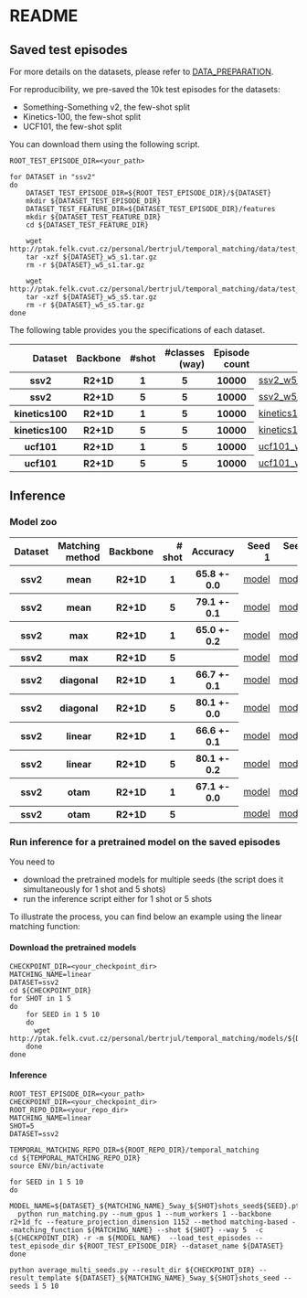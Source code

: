 # README

## Saved test episodes

For more details on the datasets, please refer to [DATA_PREPARATION](https://github.com/jbertrand89/temporal_matching/blob/main/DATA_PREPARATION.md).

For reproducibility, we pre-saved the 10k test episodes for the datasets:
* Something-Something v2, the few-shot split
* Kinetics-100, the few-shot split
* UCF101, the few-shot split




You can download them using the following script.

```
ROOT_TEST_EPISODE_DIR=<your_path>

for DATASET in "ssv2"
do
    DATASET_TEST_EPISODE_DIR=${ROOT_TEST_EPISODE_DIR}/${DATASET}
    mkdir ${DATASET_TEST_EPISODE_DIR}
    DATASET_TEST_FEATURE_DIR=${DATASET_TEST_EPISODE_DIR}/features
    mkdir ${DATASET_TEST_FEATURE_DIR}
    cd ${DATASET_TEST_FEATURE_DIR}
    
    wget http://ptak.felk.cvut.cz/personal/bertrjul/temporal_matching/data/test_examples/${DATASET}/features/${DATASET}_w5_s1.tar.gz
    tar -xzf ${DATASET}_w5_s1.tar.gz
    rm -r ${DATASET}_w5_s1.tar.gz
    
    wget http://ptak.felk.cvut.cz/personal/bertrjul/temporal_matching/data/test_examples/${DATASET}/features/${DATASET}_w5_s5.tar.gz
    tar -xzf ${DATASET}_w5_s5.tar.gz
    rm -r ${DATASET}_w5_s5.tar.gz
done
```


The following table provides you the specifications of each dataset.
<table>
  <thead>
    <tr style="text-align: right;">
      <th>Dataset</th>
      <th>Backbone</th>
      <th>#shot</th>
      <th>#classes (way) </th>
      <th>Episode count</th>
      <th>Episodes</th>
    </tr>
  </thead>
  <tbody>
    <tr>
      <th>ssv2</th>
      <th>R2+1D</th>
      <th>1</th>
      <th>5</th>
      <th>10000</th>
      <td><a href="http://ptak.felk.cvut.cz/personal/bertrjul/temporal_matching/data/test_examples/ssv2/features/ssv2_w5_s1.tar.gz">ssv2_w5_s1</a></td>
    </tr>
    <tr>
      <th>ssv2</th>
      <th>R2+1D</th>
      <th>5</th>
      <th>5</th>
      <th>10000</th>
      <td><a href="http://ptak.felk.cvut.cz/personal/bertrjul/temporal_matching/data/test_examples/ssv2/features/ssv2_w5_s5.tar.gz">ssv2_w5_s5</a></td>
    </tr>
    <tr>
      <th>kinetics100</th>
      <th>R2+1D</th>
      <th>1</th>
      <th>5</th>
      <th>10000</th>
      <td><a href="http://ptak.felk.cvut.cz/personal/bertrjul/temporal_matching/data/test_examples/kinetics100/features/kinetics100_w5_s1.tar.gz">kinetics100_w5_s1</a></td>
    </tr>
    <tr>
      <th>kinetics100</th>
      <th>R2+1D</th>
      <th>5</th>
      <th>5</th>
      <th>10000</th>
      <td><a href="http://ptak.felk.cvut.cz/personal/bertrjul/temporal_matching/data/test_examples/kinetics100/features/kinetics100_w5_s5.tar.gz">kinetics100_w5_s5</a></td>
    </tr>
    <tr>
      <th>ucf101</th>
      <th>R2+1D</th>
      <th>1</th>
      <th>5</th>
      <th>10000</th>
      <td><a href="http://ptak.felk.cvut.cz/personal/bertrjul/temporal_matching/data/test_examples/ucf101/features/ucf101_w5_s1.tar.gz">ucf101_w5_s1</a></td>
    </tr>
    <tr>
      <th>ucf101</th>
      <th>R2+1D</th>
      <th>5</th>
      <th>5</th>
      <th>10000</th>
      <td><a href="http://ptak.felk.cvut.cz/personal/bertrjul/temporal_matching/data/test_examples/ucf101/features/ucf101_w5_s5.tar.gz">ucf101_w5_s5</a></td>
    </tr>

  </tbody>
</table>


## Inference


### Model zoo


<table>
  <thead>
    <tr style="text-align: right;">
      <th>Dataset</th>
      <th>Matching method</th>
      <th>Backbone</th>
      <th># shot</th>
      <th>Accuracy</th>
      <th>Seed 1</th>
      <th>Seed 5</th>
      <th>Seed 10</th>
      <th>Download models</th>
      <th>Inference</th>
    </tr>
  </thead>
  <tbody>
    <tr>
      <th>ssv2</th>
      <th>mean</th>
      <th>R2+1D</th>
      <th>1</th>
      <th>65.8 +- 0.0</th>
      <td><a href="http://ptak.felk.cvut.cz/personal/bertrjul/temporal_matching/models/ssv2/max/ssv2_mean_5way_1shots_seed1.pt">model</a></td>
      <td><a href="http://ptak.felk.cvut.cz/personal/bertrjul/temporal_matching/models/ssv2/max/ssv2_mean_5way_1shots_seed5.pt">model</a></td>
      <td><a href="http://ptak.felk.cvut.cz/personal/bertrjul/temporal_matching/models/ssv2/max/ssv2_mean_5way_1shots_seed10.pt">model</a></td>
      <td><a href="http://ptak.felk.cvut.cz/personal/bertrjul/temporal_matching/models/ssv2/max/download_ssv2_mean_5way_1shots_all_seeds.txt">script_download</a></td>
      <td><a href="http://ptak.felk.cvut.cz/personal/bertrjul/temporal_matching/models/ssv2/max/inference_ssv2_mean_5way_1shots_all_seeds.txt">script_inference</a></td>
    </tr>
    <tr>
      <th>ssv2</th>
      <th>mean</th>
      <th>R2+1D</th>
      <th>5</th>
      <th>79.1 +- 0.1</th>
      <td><a href="http://ptak.felk.cvut.cz/personal/bertrjul/temporal_matching/models/ssv2/max/ssv2_mean_5way_5shots_seed1.pt">model</a></td>
      <td><a href="http://ptak.felk.cvut.cz/personal/bertrjul/temporal_matching/models/ssv2/max/ssv2_mean_5way_5shots_seed5.pt">model</a></td>
      <td><a href="http://ptak.felk.cvut.cz/personal/bertrjul/temporal_matching/models/ssv2/max/ssv2_mean_5way_5shots_seed10.pt">model</a></td>
      <th> - </th>
      <td><a href="http://ptak.felk.cvut.cz/personal/bertrjul/temporal_matching/models/ssv2/max/inference_ssv2_mean_5way_5shots_all_seeds.txt">script_inference</a></td>
    </tr>
    <tr>
      <th>ssv2</th>
      <th>max</th>
      <th>R2+1D</th>
      <th>1</th>
      <th>65.0 +- 0.2</th>
      <td><a href="http://ptak.felk.cvut.cz/personal/bertrjul/temporal_matching/models/ssv2/max/ssv2_max_5way_1shots_seed1.pt">model</a></td>
      <td><a href="http://ptak.felk.cvut.cz/personal/bertrjul/temporal_matching/models/ssv2/max/ssv2_max_5way_1shots_seed5.pt">model</a></td>
      <td><a href="http://ptak.felk.cvut.cz/personal/bertrjul/temporal_matching/models/ssv2/max/ssv2_max_5way_1shots_seed10.pt">model</a></td>
      <td><a href="http://ptak.felk.cvut.cz/personal/bertrjul/temporal_matching/models/ssv2/max/download_ssv2_max_5way_1shots_all_seeds.txt">script_download</a></td>
      <td><a href="http://ptak.felk.cvut.cz/personal/bertrjul/temporal_matching/models/ssv2/max/inference_ssv2_max_5way_1shots_all_seeds.txt">script_inference</a></td>
    </tr>
    <tr>
      <th>ssv2</th>
      <th>max</th>
      <th>R2+1D</th>
      <th>5</th>
      <th></th>
      <td><a href="http://ptak.felk.cvut.cz/personal/bertrjul/temporal_matching/models/ssv2/max/ssv2_max_5way_5shots_seed1.pt">model</a></td>
      <td><a href="http://ptak.felk.cvut.cz/personal/bertrjul/temporal_matching/models/ssv2/max/ssv2_max_5way_5shots_seed5.pt">model</a></td>
      <td><a href="http://ptak.felk.cvut.cz/personal/bertrjul/temporal_matching/models/ssv2/max/ssv2_max_5way_5shots_seed10.pt">model</a></td>
      <th> - </th>
      <td><a href="http://ptak.felk.cvut.cz/personal/bertrjul/temporal_matching/models/ssv2/max/inference_ssv2_max_5way_5shots_all_seeds.txt">script_inference</a></td>
    </tr>
    <tr>
      <th>ssv2</th>
      <th>diagonal</th>
      <th>R2+1D</th>
      <th>1</th>
      <th>66.7 +- 0.1</th>
      <td><a href="http://ptak.felk.cvut.cz/personal/bertrjul/temporal_matching/models/ssv2/linear/ssv2_diag_5way_1shots_seed1.pt">model</a></td>
      <td><a href="http://ptak.felk.cvut.cz/personal/bertrjul/temporal_matching/models/ssv2/linear/ssv2_diag_5way_1shots_seed5.pt">model</a></td>
      <td><a href="http://ptak.felk.cvut.cz/personal/bertrjul/temporal_matching/models/ssv2/linear/ssv2_diag_5way_1shots_seed10.pt">model</a></td>
      <td><a href="http://ptak.felk.cvut.cz/personal/bertrjul/temporal_matching/models/ssv2/linear/download_ssv2_diag_5way_all_shots_all_seeds.txt">script_download</a></td>
      <td><a href="http://ptak.felk.cvut.cz/personal/bertrjul/temporal_matching/models/ssv2/linear/inference_ssv2_diag_5way_1shots_all_seeds.txt">script_inference</a></td>
    </tr>
    <tr>
      <th>ssv2</th>
      <th>diagonal</th>
      <th>R2+1D</th>
      <th>5</th>
      <th>80.1 +- 0.0</th>
      <td><a href="http://ptak.felk.cvut.cz/personal/bertrjul/temporal_matching/models/ssv2/linear/ssv2_diag_5way_5shots_seed1.pt">model</a></td>
      <td><a href="http://ptak.felk.cvut.cz/personal/bertrjul/temporal_matching/models/ssv2/linear/ssv2_diag_5way_5shots_seed5.pt">model</a></td>
      <td><a href="http://ptak.felk.cvut.cz/personal/bertrjul/temporal_matching/models/ssv2/linear/ssv2_diag_5way_5shots_seed10.pt">model</a></td>
      <th> - </th>
      <td><a href="http://ptak.felk.cvut.cz/personal/bertrjul/temporal_matching/models/ssv2/linear/inference_ssv2_diag_5way_5shots_all_seeds.txt">script_inference</a></td>
    </tr>
    <tr>
      <th>ssv2</th>
      <th>linear</th>
      <th>R2+1D</th>
      <th>1</th>
      <th>66.6 +- 0.1</th>
      <td><a href="http://ptak.felk.cvut.cz/personal/bertrjul/temporal_matching/models/ssv2/linear/ssv2_linear_5way_1shots_seed1.pt">model</a></td>
      <td><a href="http://ptak.felk.cvut.cz/personal/bertrjul/temporal_matching/models/ssv2/linear/ssv2_linear_5way_1shots_seed5.pt">model</a></td>
      <td><a href="http://ptak.felk.cvut.cz/personal/bertrjul/temporal_matching/models/ssv2/linear/ssv2_linear_5way_1shots_seed10.pt">model</a></td>
      <td><a href="http://ptak.felk.cvut.cz/personal/bertrjul/temporal_matching/models/ssv2/linear/download_ssv2_linear_5way_all_shots_all_seeds.txt">script_download</a></td>
      <td><a href="http://ptak.felk.cvut.cz/personal/bertrjul/temporal_matching/models/ssv2/linear/inference_ssv2_linear_5way_1shots_all_seeds.txt">script_inference</a></td>
    </tr>
    <tr>
      <th>ssv2</th>
      <th>linear</th>
      <th>R2+1D</th>
      <th>5</th>
      <th>80.1 +- 0.2</th>
      <td><a href="http://ptak.felk.cvut.cz/personal/bertrjul/temporal_matching/models/ssv2/linear/ssv2_linear_5way_5shots_seed1.pt">model</a></td>
      <td><a href="http://ptak.felk.cvut.cz/personal/bertrjul/temporal_matching/models/ssv2/linear/ssv2_linear_5way_5shots_seed5.pt">model</a></td>
      <td><a href="http://ptak.felk.cvut.cz/personal/bertrjul/temporal_matching/models/ssv2/linear/ssv2_linear_5way_5shots_seed10.pt">model</a></td>
      <th> - </th>
      <td><a href="http://ptak.felk.cvut.cz/personal/bertrjul/temporal_matching/models/ssv2/linear/inference_ssv2_linear_5way_5shots_all_seeds.txt">script_inference</a></td>
    </tr>
    <tr>
      <th>ssv2</th>
      <th>otam</th>
      <th>R2+1D</th>
      <th>1</th>
      <th>67.1 +- 0.0</th>
      <td><a href="http://ptak.felk.cvut.cz/personal/bertrjul/temporal_matching/models/ssv2/linear/ssv2_otam_5way_1shots_seed1.pt">model</a></td>
      <td><a href="http://ptak.felk.cvut.cz/personal/bertrjul/temporal_matching/models/ssv2/linear/ssv2_otam_5way_1shots_seed5.pt">model</a></td>
      <td><a href="http://ptak.felk.cvut.cz/personal/bertrjul/temporal_matching/models/ssv2/linear/ssv2_otam_5way_1shots_seed10.pt">model</a></td>
      <td><a href="http://ptak.felk.cvut.cz/personal/bertrjul/temporal_matching/models/ssv2/linear/download_ssv2_otam_5way_all_shots_all_seeds.txt">script_download</a></td>
      <td><a href="http://ptak.felk.cvut.cz/personal/bertrjul/temporal_matching/models/ssv2/linear/inference_ssv2_otam_5way_1shots_all_seeds.txt">script_inference</a></td>
    </tr>
    <tr>
      <th>ssv2</th>
      <th>otam</th>
      <th>R2+1D</th>
      <th>5</th>
      <th></th>
      <td><a href="http://ptak.felk.cvut.cz/personal/bertrjul/temporal_matching/models/ssv2/linear/ssv2_otam_5way_5shots_seed1.pt">model</a></td>
      <td><a href="http://ptak.felk.cvut.cz/personal/bertrjul/temporal_matching/models/ssv2/linear/ssv2_otam_5way_5shots_seed5.pt">model</a></td>
      <td><a href="http://ptak.felk.cvut.cz/personal/bertrjul/temporal_matching/models/ssv2/linear/ssv2_otam_5way_5shots_seed10.pt">model</a></td>
      <th> - </th>
      <td><a href="http://ptak.felk.cvut.cz/personal/bertrjul/temporal_matching/models/ssv2/linear/inference_ssv2_otam_5way_5shots_all_seeds.txt">script_inference</a></td>
    </tr>
  </tbody>
</table>

### Run inference for a pretrained model on the saved episodes

You need to
* download the pretrained models for multiple seeds (the script does it simultaneously for 1 shot and 5 shots)
* run the inference script either for 1 shot or 5 shots

To illustrate the process, you can find below an example using the linear matching function:

#### Download the pretrained models
```
CHECKPOINT_DIR=<your_checkpoint_dir>
MATCHING_NAME=linear
DATASET=ssv2
cd ${CHECKPOINT_DIR}
for SHOT in 1 5
do
    for SEED in 1 5 10
    do
      wget http://ptak.felk.cvut.cz/personal/bertrjul/temporal_matching/models/${DATASET}/${MATCHING_NAME}/${DATASET}_${MATCHING_NAME}_5way_${SHOT}shots_seed${SEED}.pt
    done
done
```

#### Inference

```
ROOT_TEST_EPISODE_DIR=<your_path>
CHECKPOINT_DIR=<your_checkpoint_dir>
ROOT_REPO_DIR=<your_repo_dir>
MATCHING_NAME=linear
SHOT=5
DATASET=ssv2

TEMPORAL_MATCHING_REPO_DIR=${ROOT_REPO_DIR}/temporal_matching
cd ${TEMPORAL_MATCHING_REPO_DIR}
source ENV/bin/activate

for SEED in 1 5 10
do
  MODEL_NAME=${DATASET}_${MATCHING_NAME}_5way_${SHOT}shots_seed${SEED}.pt
  python run_matching.py --num_gpus 1 --num_workers 1 --backbone r2+1d_fc --feature_projection_dimension 1152 --method matching-based --matching_function ${MATCHING_NAME} --shot ${SHOT} --way 5  -c ${CHECKPOINT_DIR} -r -m ${MODEL_NAME}  --load_test_episodes --test_episode_dir ${ROOT_TEST_EPISODE_DIR} --dataset_name ${DATASET}
done

python average_multi_seeds.py --result_dir ${CHECKPOINT_DIR} --result_template ${DATASET}_${MATCHING_NAME}_5way_${SHOT}shots_seed --seeds 1 5 10
```






